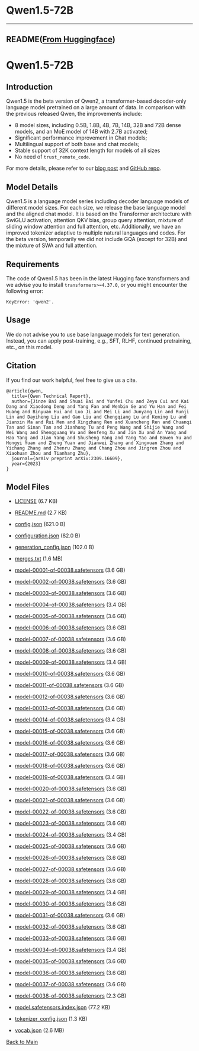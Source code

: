 
# Qwen1.5-72B
---


## README([From Huggingface](https://huggingface.co/Qwen/Qwen1.5-72B))



# Qwen1.5-72B


## Introduction

Qwen1.5 is the beta version of Qwen2, a transformer-based decoder-only language model pretrained on a large amount of data. In comparison with the previous released Qwen, the improvements include:

* 8 model sizes, including 0.5B, 1.8B, 4B, 7B, 14B, 32B and 72B dense models, and an MoE model of 14B with 2.7B activated;
* Significant performance improvement in Chat models;
* Multilingual support of both base and chat models;
* Stable support of 32K context length for models of all sizes
* No need of `trust_remote_code`.

For more details, please refer to our [blog post](https://qwenlm.github.io/blog/qwen1.5/) and [GitHub repo](https://github.com/QwenLM/Qwen1.5).


## Model Details
Qwen1.5 is a language model series including decoder language models of different model sizes. For each size, we release the base language model and the aligned chat model. It is based on the Transformer architecture with SwiGLU activation, attention QKV bias, group query attention, mixture of sliding window attention and full attention, etc. Additionally, we have an improved tokenizer adaptive to multiple natural languages and codes. For the beta version, temporarily we did not include GQA (except for 32B) and the mixture of SWA and full attention.

## Requirements
The code of Qwen1.5 has been in the latest Hugging face transformers and we advise you to install `transformers>=4.37.0`, or you might encounter the following error:
```
KeyError: 'qwen2'.
```


## Usage

We do not advise you to use base language models for text generation. Instead, you can apply post-training, e.g., SFT, RLHF, continued pretraining, etc., on this model.


## Citation

If you find our work helpful, feel free to give us a cite.

```
@article{qwen,
  title={Qwen Technical Report},
  author={Jinze Bai and Shuai Bai and Yunfei Chu and Zeyu Cui and Kai Dang and Xiaodong Deng and Yang Fan and Wenbin Ge and Yu Han and Fei Huang and Binyuan Hui and Luo Ji and Mei Li and Junyang Lin and Runji Lin and Dayiheng Liu and Gao Liu and Chengqiang Lu and Keming Lu and Jianxin Ma and Rui Men and Xingzhang Ren and Xuancheng Ren and Chuanqi Tan and Sinan Tan and Jianhong Tu and Peng Wang and Shijie Wang and Wei Wang and Shengguang Wu and Benfeng Xu and Jin Xu and An Yang and Hao Yang and Jian Yang and Shusheng Yang and Yang Yao and Bowen Yu and Hongyi Yuan and Zheng Yuan and Jianwei Zhang and Xingxuan Zhang and Yichang Zhang and Zhenru Zhang and Chang Zhou and Jingren Zhou and Xiaohuan Zhou and Tianhang Zhu},
  journal={arXiv preprint arXiv:2309.16609},
  year={2023}
}
```



## Model Files

- [LICENSE](https://paddlenlp.bj.bcebos.com/models/community/Qwen/Qwen1.5-72B/LICENSE) (6.7 KB)

- [README.md](https://paddlenlp.bj.bcebos.com/models/community/Qwen/Qwen1.5-72B/README.md) (2.7 KB)

- [config.json](https://paddlenlp.bj.bcebos.com/models/community/Qwen/Qwen1.5-72B/config.json) (621.0 B)

- [configuration.json](https://paddlenlp.bj.bcebos.com/models/community/Qwen/Qwen1.5-72B/configuration.json) (82.0 B)

- [generation_config.json](https://paddlenlp.bj.bcebos.com/models/community/Qwen/Qwen1.5-72B/generation_config.json) (102.0 B)

- [merges.txt](https://paddlenlp.bj.bcebos.com/models/community/Qwen/Qwen1.5-72B/merges.txt) (1.6 MB)

- [model-00001-of-00038.safetensors](https://paddlenlp.bj.bcebos.com/models/community/Qwen/Qwen1.5-72B/model-00001-of-00038.safetensors) (3.6 GB)

- [model-00002-of-00038.safetensors](https://paddlenlp.bj.bcebos.com/models/community/Qwen/Qwen1.5-72B/model-00002-of-00038.safetensors) (3.6 GB)

- [model-00003-of-00038.safetensors](https://paddlenlp.bj.bcebos.com/models/community/Qwen/Qwen1.5-72B/model-00003-of-00038.safetensors) (3.6 GB)

- [model-00004-of-00038.safetensors](https://paddlenlp.bj.bcebos.com/models/community/Qwen/Qwen1.5-72B/model-00004-of-00038.safetensors) (3.4 GB)

- [model-00005-of-00038.safetensors](https://paddlenlp.bj.bcebos.com/models/community/Qwen/Qwen1.5-72B/model-00005-of-00038.safetensors) (3.6 GB)

- [model-00006-of-00038.safetensors](https://paddlenlp.bj.bcebos.com/models/community/Qwen/Qwen1.5-72B/model-00006-of-00038.safetensors) (3.6 GB)

- [model-00007-of-00038.safetensors](https://paddlenlp.bj.bcebos.com/models/community/Qwen/Qwen1.5-72B/model-00007-of-00038.safetensors) (3.6 GB)

- [model-00008-of-00038.safetensors](https://paddlenlp.bj.bcebos.com/models/community/Qwen/Qwen1.5-72B/model-00008-of-00038.safetensors) (3.6 GB)

- [model-00009-of-00038.safetensors](https://paddlenlp.bj.bcebos.com/models/community/Qwen/Qwen1.5-72B/model-00009-of-00038.safetensors) (3.4 GB)

- [model-00010-of-00038.safetensors](https://paddlenlp.bj.bcebos.com/models/community/Qwen/Qwen1.5-72B/model-00010-of-00038.safetensors) (3.6 GB)

- [model-00011-of-00038.safetensors](https://paddlenlp.bj.bcebos.com/models/community/Qwen/Qwen1.5-72B/model-00011-of-00038.safetensors) (3.6 GB)

- [model-00012-of-00038.safetensors](https://paddlenlp.bj.bcebos.com/models/community/Qwen/Qwen1.5-72B/model-00012-of-00038.safetensors) (3.6 GB)

- [model-00013-of-00038.safetensors](https://paddlenlp.bj.bcebos.com/models/community/Qwen/Qwen1.5-72B/model-00013-of-00038.safetensors) (3.6 GB)

- [model-00014-of-00038.safetensors](https://paddlenlp.bj.bcebos.com/models/community/Qwen/Qwen1.5-72B/model-00014-of-00038.safetensors) (3.4 GB)

- [model-00015-of-00038.safetensors](https://paddlenlp.bj.bcebos.com/models/community/Qwen/Qwen1.5-72B/model-00015-of-00038.safetensors) (3.6 GB)

- [model-00016-of-00038.safetensors](https://paddlenlp.bj.bcebos.com/models/community/Qwen/Qwen1.5-72B/model-00016-of-00038.safetensors) (3.6 GB)

- [model-00017-of-00038.safetensors](https://paddlenlp.bj.bcebos.com/models/community/Qwen/Qwen1.5-72B/model-00017-of-00038.safetensors) (3.6 GB)

- [model-00018-of-00038.safetensors](https://paddlenlp.bj.bcebos.com/models/community/Qwen/Qwen1.5-72B/model-00018-of-00038.safetensors) (3.6 GB)

- [model-00019-of-00038.safetensors](https://paddlenlp.bj.bcebos.com/models/community/Qwen/Qwen1.5-72B/model-00019-of-00038.safetensors) (3.4 GB)

- [model-00020-of-00038.safetensors](https://paddlenlp.bj.bcebos.com/models/community/Qwen/Qwen1.5-72B/model-00020-of-00038.safetensors) (3.6 GB)

- [model-00021-of-00038.safetensors](https://paddlenlp.bj.bcebos.com/models/community/Qwen/Qwen1.5-72B/model-00021-of-00038.safetensors) (3.6 GB)

- [model-00022-of-00038.safetensors](https://paddlenlp.bj.bcebos.com/models/community/Qwen/Qwen1.5-72B/model-00022-of-00038.safetensors) (3.6 GB)

- [model-00023-of-00038.safetensors](https://paddlenlp.bj.bcebos.com/models/community/Qwen/Qwen1.5-72B/model-00023-of-00038.safetensors) (3.6 GB)

- [model-00024-of-00038.safetensors](https://paddlenlp.bj.bcebos.com/models/community/Qwen/Qwen1.5-72B/model-00024-of-00038.safetensors) (3.4 GB)

- [model-00025-of-00038.safetensors](https://paddlenlp.bj.bcebos.com/models/community/Qwen/Qwen1.5-72B/model-00025-of-00038.safetensors) (3.6 GB)

- [model-00026-of-00038.safetensors](https://paddlenlp.bj.bcebos.com/models/community/Qwen/Qwen1.5-72B/model-00026-of-00038.safetensors) (3.6 GB)

- [model-00027-of-00038.safetensors](https://paddlenlp.bj.bcebos.com/models/community/Qwen/Qwen1.5-72B/model-00027-of-00038.safetensors) (3.6 GB)

- [model-00028-of-00038.safetensors](https://paddlenlp.bj.bcebos.com/models/community/Qwen/Qwen1.5-72B/model-00028-of-00038.safetensors) (3.6 GB)

- [model-00029-of-00038.safetensors](https://paddlenlp.bj.bcebos.com/models/community/Qwen/Qwen1.5-72B/model-00029-of-00038.safetensors) (3.4 GB)

- [model-00030-of-00038.safetensors](https://paddlenlp.bj.bcebos.com/models/community/Qwen/Qwen1.5-72B/model-00030-of-00038.safetensors) (3.6 GB)

- [model-00031-of-00038.safetensors](https://paddlenlp.bj.bcebos.com/models/community/Qwen/Qwen1.5-72B/model-00031-of-00038.safetensors) (3.6 GB)

- [model-00032-of-00038.safetensors](https://paddlenlp.bj.bcebos.com/models/community/Qwen/Qwen1.5-72B/model-00032-of-00038.safetensors) (3.6 GB)

- [model-00033-of-00038.safetensors](https://paddlenlp.bj.bcebos.com/models/community/Qwen/Qwen1.5-72B/model-00033-of-00038.safetensors) (3.6 GB)

- [model-00034-of-00038.safetensors](https://paddlenlp.bj.bcebos.com/models/community/Qwen/Qwen1.5-72B/model-00034-of-00038.safetensors) (3.4 GB)

- [model-00035-of-00038.safetensors](https://paddlenlp.bj.bcebos.com/models/community/Qwen/Qwen1.5-72B/model-00035-of-00038.safetensors) (3.6 GB)

- [model-00036-of-00038.safetensors](https://paddlenlp.bj.bcebos.com/models/community/Qwen/Qwen1.5-72B/model-00036-of-00038.safetensors) (3.6 GB)

- [model-00037-of-00038.safetensors](https://paddlenlp.bj.bcebos.com/models/community/Qwen/Qwen1.5-72B/model-00037-of-00038.safetensors) (3.6 GB)

- [model-00038-of-00038.safetensors](https://paddlenlp.bj.bcebos.com/models/community/Qwen/Qwen1.5-72B/model-00038-of-00038.safetensors) (2.3 GB)

- [model.safetensors.index.json](https://paddlenlp.bj.bcebos.com/models/community/Qwen/Qwen1.5-72B/model.safetensors.index.json) (77.2 KB)

- [tokenizer_config.json](https://paddlenlp.bj.bcebos.com/models/community/Qwen/Qwen1.5-72B/tokenizer_config.json) (1.3 KB)

- [vocab.json](https://paddlenlp.bj.bcebos.com/models/community/Qwen/Qwen1.5-72B/vocab.json) (2.6 MB)


[Back to Main](../../)